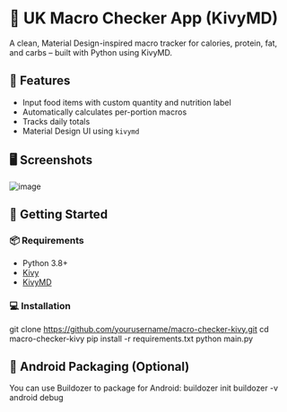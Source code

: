 # 🥚 UK Macro Checker App (KivyMD)

A clean, Material Design-inspired macro tracker for calories, protein, fat, and carbs – built with Python using KivyMD.

## 🔧 Features

- Input food items with custom quantity and nutrition label
- Automatically calculates per-portion macros
- Tracks daily totals
- Material Design UI using `kivymd`

## 🖥️ Screenshots

 ![image](https://github.com/user-attachments/assets/dfe851e2-a55e-402d-9271-3c95c8de13ce)


## 🚀 Getting Started

### 📦 Requirements

- Python 3.8+
- [Kivy](https://kivy.org/)
- [KivyMD](https://github.com/kivymd/KivyMD)

### 💻 Installation
git clone https://github.com/yourusername/macro-checker-kivy.git
cd macro-checker-kivy
pip install -r requirements.txt
python main.py

## 📱 Android Packaging (Optional)
You can use Buildozer to package for Android:
buildozer init
buildozer -v android debug
